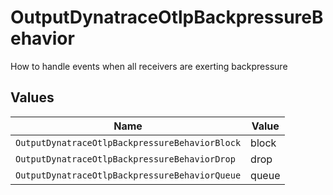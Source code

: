 # OutputDynatraceOtlpBackpressureBehavior

How to handle events when all receivers are exerting backpressure


## Values

| Name                                           | Value                                          |
| ---------------------------------------------- | ---------------------------------------------- |
| `OutputDynatraceOtlpBackpressureBehaviorBlock` | block                                          |
| `OutputDynatraceOtlpBackpressureBehaviorDrop`  | drop                                           |
| `OutputDynatraceOtlpBackpressureBehaviorQueue` | queue                                          |